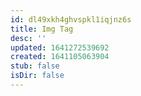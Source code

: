 ```yaml
---
id: dl49xkh4ghvspkl1iqjnz6s
title: Img Tag
desc: ''
updated: 1641272539692
created: 1641105063904
stub: false
isDir: false
---
```



